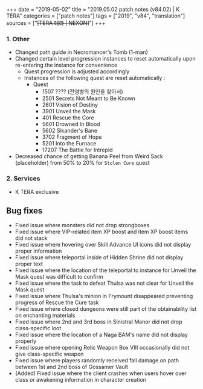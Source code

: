 +++
date = "2019-05-02"
title = "2019.05.02 patch notes (v84.02) | K TERA"
categories = ["patch notes"]
tags = ["2019", "v84", "translation"]
sources = ["~~[TERA 테라 | NEXON]~~"]
+++

### 1. Other
- Changed path guide in Necromancer's Tomb (1-man)
- Changed certain level progression instances to reset automatically upon re-entering the instance for convenience
  - Quest progression is adjusted accordingly
  - Instances of the following quest are reset automatically :
    - Quest
      - 1507 ???? (전염병의 원인을 찾아서)
      - 2501 Secrets Not Meant to Be Known
      - 2801 Vision of Destiny
      - 3901 Unveil the Mask
      - 401 Rescue the Core
      - 5601 Drowned In Blood
      - 5602 Sikander's Bane
      - 3702 Fragment of Hope
      - 5201 Into the Furnace
      - 17207 The Battle for Intrepid
- Decreased chance of getting Banana Peel from Weird Sack (placeholder) from 50% to 20% for `Stolen Cure` quest

### 2. Services
- K TERA exclusive

## Bug fixes

- Fixed issue where monsters did not drop strongboxes
- Fixed issue where VIP-related item XP boost and item XP boost items did not stack
- Fixed issue where hovering over Skill Advance UI icons did not display proper information
- Fixed issue where teleportal inside of Hidden Shrine did not display proper text
- Fixed issue where the location of the teleportal to instance for Unveil the Mask quest was difficult to confirm
- Fixed issue where the task to defeat Thulsa was not clear for Unveil the Mask quest
- Fixed issue where Thulsa's minion in Frymount disappeared preventing progress of Rescue the Cure task
- Fixed issue where closed dungeons were still part of the obtainability list on enchanting materials
- Fixed issue where 2nd and 3rd boss in Sinistral Manor did not drop class-specific loot
- Fixed issue where the location of a Naga BAM's name did not display properly
- Fixed issue where opening Relic Weapon Box VIII occasionally did not give class-specific weapon
- Fixed issue where players randomly received fall damage on path between 1st and 2nd boss of Gossamer Vault
- (Added) Fixed issue where the client crashes when users hover over class or awakening information in character creation

